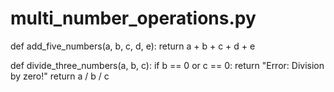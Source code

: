 # multi_number_operations.py

def add_five_numbers(a, b, c, d, e):
    return a + b + c + d + e

def divide_three_numbers(a, b, c):
    if b == 0 or c == 0:
        return "Error: Division by zero!"
    return a / b / c
